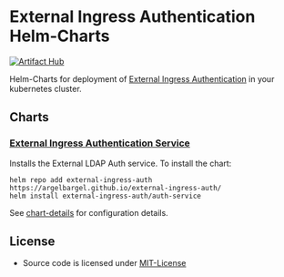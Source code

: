 # External Ingress Authentication Helm-Charts

[![Artifact Hub](https://img.shields.io/endpoint?url=https://artifacthub.io/badge/repository/external-ingress-auth)](https://artifacthub.io/packages/search?repo=external-ingress-auth)

Helm-Charts for deployment of [External Ingress Authentication](https://github.com/Argelbargel/external-ingress-auth) in your kubernetes cluster.

## Charts

### [External Ingress Authentication Service](./auth-service/)

Installs the External LDAP Auth service. To install the chart:

```shell
helm repo add external-ingress-auth https://argelbargel.github.io/external-ingress-auth/
helm install external-ingress-auth/auth-service
```

See [chart-details](./auth-service/) for configuration details.

## License

- Source code is licensed under [MIT-License](https://github.com/Argelbargel/external-ingress-auth/blob/main/LICENSE)
